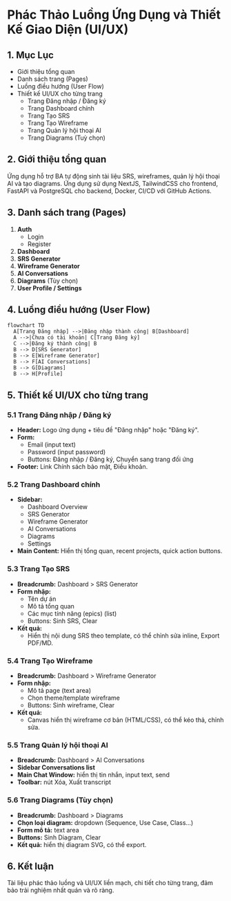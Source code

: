 # Phác Thảo Luồng Ứng Dụng và Thiết Kế Giao Diện (UI/UX)

## 1. Mục Lục

- Giới thiệu tổng quan
- Danh sách trang (Pages)
- Luồng điều hướng (User Flow)
- Thiết kế UI/UX cho từng trang
  - Trang Đăng nhập / Đăng ký
  - Trang Dashboard chính
  - Trang Tạo SRS
  - Trang Tạo Wireframe
  - Trang Quản lý hội thoại AI
  - Trang Diagrams (Tuỳ chọn)


## 2. Giới thiệu tổng quan
Ứng dụng hỗ trợ BA tự động sinh tài liệu SRS, wireframes, quản lý hội thoại AI và tạo diagrams. Ứng dụng sử dụng NextJS, TailwindCSS cho frontend, FastAPI và PostgreSQL cho backend, Docker, CI/CD với GitHub Actions.


## 3. Danh sách trang (Pages)

1. **Auth**
   - Login
   - Register
2. **Dashboard**
3. **SRS Generator**
4. **Wireframe Generator**
5. **AI Conversations**
6. **Diagrams** (Tùy chọn)
7. **User Profile / Settings**


## 4. Luồng điều hướng (User Flow)

```mermaid
flowchart TD
  A[Trang Đăng nhập] -->|Đăng nhập thành công| B[Dashboard]
  A -->|Chưa có tài khoản| C[Trang Đăng ký]
  C -->|Đăng ký thành công| B
  B --> D[SRS Generator]
  B --> E[Wireframe Generator]
  B --> F[AI Conversations]
  B --> G[Diagrams]
  B --> H[Profile]
``` 


## 5. Thiết kế UI/UX cho từng trang

### 5.1 Trang Đăng nhập / Đăng ký

- **Header:** Logo ứng dụng + tiêu đề "Đăng nhập" hoặc "Đăng ký".
- **Form:**
  - Email (input text)
  - Password (input password)
  - Buttons: Đăng nhập / Đăng ký, Chuyển sang trang đối ứng
- **Footer:** Link Chính sách bảo mật, Điều khoản.

### 5.2 Trang Dashboard chính

- **Sidebar:**
  - Dashboard Overview
  - SRS Generator
  - Wireframe Generator
  - AI Conversations
  - Diagrams
  - Settings
- **Main Content:** Hiển thị tổng quan, recent projects, quick action buttons.

### 5.3 Trang Tạo SRS

- **Breadcrumb:** Dashboard > SRS Generator
- **Form nhập:**
  - Tên dự án
  - Mô tả tổng quan
  - Các mục tính năng (epics) (list)
  - Buttons: Sinh SRS, Clear
- **Kết quả:**
  - Hiển thị nội dung SRS theo template, có thể chỉnh sửa inline, Export PDF/MD.

### 5.4 Trang Tạo Wireframe

- **Breadcrumb:** Dashboard > Wireframe Generator
- **Form nhập:**
  - Mô tả page (text area)
  - Chọn theme/template wireframe
  - Buttons: Sinh wireframe, Clear
- **Kết quả:**
  - Canvas hiển thị wireframe cơ bản (HTML/CSS), có thể kéo thả, chỉnh sửa.

### 5.5 Trang Quản lý hội thoại AI

- **Breadcrumb:** Dashboard > AI Conversations
- **Sidebar Conversations list**
- **Main Chat Window:** hiển thị tin nhắn, input text, send
- **Toolbar:** nút Xóa, Xuất transcript

### 5.6 Trang Diagrams (Tùy chọn)

- **Breadcrumb:** Dashboard > Diagrams
- **Chọn loại diagram:** dropdown (Sequence, Use Case, Class...)
- **Form mô tả:** text area
- **Buttons:** Sinh Diagram, Clear
- **Kết quả:** hiển thị diagram SVG, có thể export.


## 6. Kết luận
Tài liệu phác thảo luồng và UI/UX liền mạch, chi tiết cho từng trang, đảm bảo trải nghiệm nhất quán và rõ ràng.